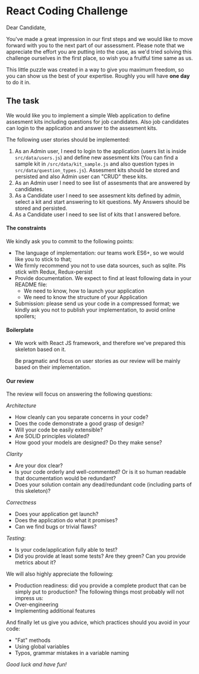 # React Coding Challenge

Dear Candidate,

You've made a great impression in our first steps and we would like to move forward with you to the next part
of our assessment. Please note that we appreciate the effort you are putting into the case, as we'd tried solving this challenge ourselves in the first place, so wish you a fruitful time same as us.

This little puzzle was created in a way to give you maximum freedom, so you can show us the best of your expertise.
Roughly you will have **one day** to do it in.

## The task

We would like you to implement a simple Web application to define assesment kits including questions for job candidates. Also job candidates can login to the application and answer to the assesment kits.

The following user stories should be implemented:
1) As an Admin user, I need to login to the application (users list is inside `src/data/users.js`) and define new assesment kits (You can find a sample kit in `/src/data/kit_sample.js` and also question types in `src/data/question_types.js`).
Assesment kits should be stored and persisted and also Admin user can "CRUD" these kits.
2) As an Admin user I need to see list of assesments that are answered by candidates.
2) As a Candidate user I need to see assesment kits defined by admin, select a kit and start answering to kit questions. My Answers should be stored and persisted.
3) As a Candidate user I need to see list of kits that I answered before.

#### The constraints

We kindly ask you to commit to the following points:

- The language of implementation: our teams work ES6+, so we would like you to stick to that;
- We firmly recommend you not to use data sources, such as sqlite. Pls stick with Redux, Redux-persist
- Provide documentation. We expect to find at least following data in your README file:
   * We need to know, how to launch your application
   * We need to know the structure of your Application
- Submission: please send us your code in a compressed format; we kindly ask you not to publish your implementation, to avoid online spoilers;

#### Boilerplate  

- We work with React JS framework, and therefore we've prepared this skeleton based on it.

  Be pragmatic and focus on user stories as our review will be mainly based on their implementation.

#### Our review

The review will focus on answering the following questions:

*Architecture*
  - How cleanly can you separate concerns in your code?
  - Does the code demonstrate a good grasp of design?
  - Will your code be easily extensible?
  - Are SOLID principles violated?
  - How good your models are designed? Do they make sense?

*Clarity*
  - Are your dox clear?
  - Is your code orderly and well-commented? Or is it so human readable that documentation would be redundant?
  - Does your solution contain any dead/redundant code (including parts of this skeleton)?

*Correctness*
  - Does your application get launch?
  - Does the application do what it promises?
  - Can we find bugs or trivial flaws?

*Testing*:
  - Is your code/application fully able to test?
  - Did you provide at least some tests? Are they green? Can you provide metrics about it?

We will also highly appreciate the following:

- Production readiness: did you provide a complete product that can be simply put to production?
The following things most probably will not impress us:
- Over-engineering
- Implementing additional features

And finally let us give you advice, which practices should you avoid in your code:

- "Fat" methods
- Using global variables
- Typos, grammar mistakes in a variable naming

*Good luck and have fun!*

